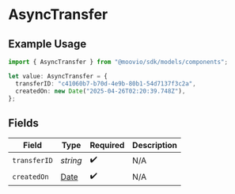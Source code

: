 # AsyncTransfer

## Example Usage

```typescript
import { AsyncTransfer } from "@moovio/sdk/models/components";

let value: AsyncTransfer = {
  transferID: "c41060b7-b70d-4e9b-80b1-54d7137f3c2a",
  createdOn: new Date("2025-04-26T02:20:39.748Z"),
};
```

## Fields

| Field                                                                                         | Type                                                                                          | Required                                                                                      | Description                                                                                   |
| --------------------------------------------------------------------------------------------- | --------------------------------------------------------------------------------------------- | --------------------------------------------------------------------------------------------- | --------------------------------------------------------------------------------------------- |
| `transferID`                                                                                  | *string*                                                                                      | :heavy_check_mark:                                                                            | N/A                                                                                           |
| `createdOn`                                                                                   | [Date](https://developer.mozilla.org/en-US/docs/Web/JavaScript/Reference/Global_Objects/Date) | :heavy_check_mark:                                                                            | N/A                                                                                           |